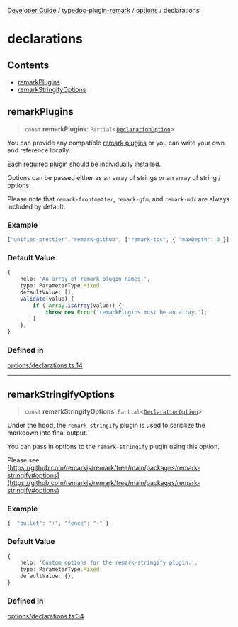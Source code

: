 [Developer Guide](../../../../README.md) / [typedoc-plugin-remark](../../../README.md) / [options](../../README.md) / declarations

# declarations

## Contents

* [remarkPlugins](#remarkplugins)
* [remarkStringifyOptions](#remarkstringifyoptions)

## remarkPlugins

> `const` **remarkPlugins**: `Partial`\<[`DeclarationOption`](https://typedoc.org/api/types/Configuration.DeclarationOption.html)>

You can provide any compatible [remark plugins](https://github.com/remarkjs/remark/blob/main/doc/plugins.md) or you can write your own and reference locally.

Each required plugin should be individually installed.

Options can be passed either as an array of strings or an array of string / options.

Please note that `remark-frontmatter`, `remark-gfm`, and `remark-mdx` are always included by default.

### Example

```ts
["unified-prettier","remark-github", ["remark-toc", { "maxDepth": 3 }] ]
```

### Default Value

```ts
{
    help: 'An array of remark plugin names.',
    type: ParameterType.Mixed,
    defaultValue: [],
    validate(value) {
        if (!Array.isArray(value)) {
            throw new Error('remarkPlugins must be an array.');
        }
    },
}
```

### Defined in

[options/declarations.ts:14](https://github.com/typedoc2md/typedoc-plugin-markdown/blob/main/packages/typedoc-plugin-remark/src/options/declarations.ts#L14)

***

## remarkStringifyOptions

> `const` **remarkStringifyOptions**: `Partial`\<[`DeclarationOption`](https://typedoc.org/api/types/Configuration.DeclarationOption.html)>

Under the hood, the `remark-stringify` plugin is used to serialize the markdown into final output.

You can pass in options to the `remark-stringify` plugin using this option.

Please see [https://github.com/remarkjs/remark/tree/main/packages/remark-stringify#options](https://github.com/remarkjs/remark/tree/main/packages/remark-stringify#options)

### Example

```ts
{  "bullet": "+", "fence": "~" }
```

### Default Value

```ts
{
    help: 'Custom options for the remark-stringify plugin.',
    type: ParameterType.Mixed,
    defaultValue: {},
}
```

### Defined in

[options/declarations.ts:34](https://github.com/typedoc2md/typedoc-plugin-markdown/blob/main/packages/typedoc-plugin-remark/src/options/declarations.ts#L34)
